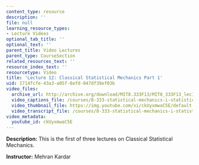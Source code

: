 ```yaml
---
content_type: resource
description: ''
file: null
learning_resource_types:
- Lecture Videos
optional_tab_title: ''
optional_text: ''
parent_title: Video Lectures
parent_type: CourseSection
related_resources_text: ''
resource_index_text: ''
resourcetype: Video
title: 'Lecture 12: Classical Statistical Mechanics Part 1'
uid: 1714fcfe-43a3-a05f-8efd-047df39ef03b
video_files:
  archive_url: http://archive.org/download/MIT8.333F13/MIT8_333F13_lec12_300k.mp4
  video_captions_file: /courses/8-333-statistical-mechanics-i-statistical-mechanics-of-particles-fall-2013/f0c3b838642d5b3aa104177a8b1a2bde_ckUyxmwaC5E.vtt
  video_thumbnail_file: https://img.youtube.com/vi/ckUyxmwaC5E/default.jpg
  video_transcript_file: /courses/8-333-statistical-mechanics-i-statistical-mechanics-of-particles-fall-2013/dacedb19c2ff0e4e35665f64ecaff298_ckUyxmwaC5E.pdf
video_metadata:
  youtube_id: ckUyxmwaC5E
---
```


**Description:** This is the first of three lectures on Classical Statistical Mechanics.

**Instructor:** Mehran Kardar